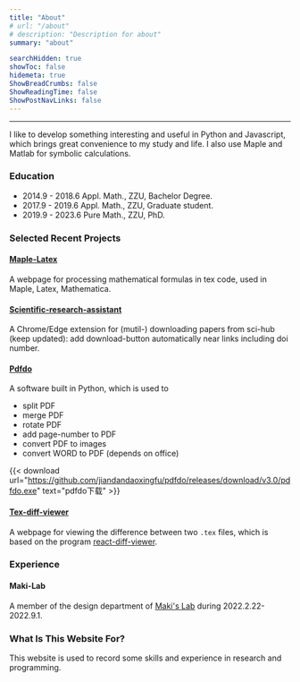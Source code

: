 ```yaml
---
title: "About"
# url: "/about"
# description: "Description for about"
summary: "about"

searchHidden: true
showToc: false
hidemeta: true
ShowBreadCrumbs: false
ShowReadingTime: false
ShowPostNavLinks: false
---
```


---

I like to develop something interesting and useful in Python and Javascript, which brings great convenience to my study and life.
I also use Maple and Matlab for symbolic calculations.

### Education
- 2014.9 - 2018.6 Appl. Math., ZZU, Bachelor Degree.
- 2017.9 - 2019.6 Appl. Math., ZZU, Graduate student.
- 2019.9 - 2023.6 Pure Math., ZZU, PhD.

### Selected Recent Projects

#### [Maple-Latex](https://jiandandaoxingfu.github.io/maple-latex)
A webpage for processing mathematical formulas in tex code, used in Maple, Latex, Mathematica.

#### [Scientific-research-assistant](https://github.com/jiandandaoxingfu/scientific-research-assistant)
A Chrome/Edge extension for (mutil-) downloading papers from sci-hub (keep updated): add download-button automatically near links including doi number.

#### [Pdfdo](https://github.com/jiandandaoxingfu/pdfdo)
A software built in Python, which is used to 
- split PDF
- merge PDF
- rotate PDF
- add page-number to PDF
- convert PDF to images
- convert WORD to PDF (depends on office)

{{< download url="https://github.com/jiandandaoxingfu/pdfdo/releases/download/v3.0/pdfdo.exe" text="pdfdo下载" >}}

#### [Tex-diff-viewer](https://jiandandaoxingfu.github.io/tex-diff-viewer)
A webpage for viewing the difference between two `.tex` files, which is based on the program [react-diff-viewer](https://github.com/praneshr/react-diff-viewer).

### Experience

#### Maki-Lab
A member of the design department of [Maki's Lab](https://www.maki-math.com) during 2022.2.22-2022.9.1.

### What Is This Website For?
This website is used to record some skills and experience in research and programming. 



